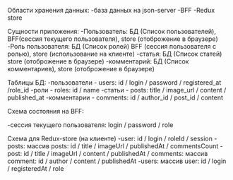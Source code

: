 Области хранения данных:
-база данных на json-server
-BFF
-Redux store

Сущности приложения:
-Пользователь: БД (Список пользователей), BFF(сессия текущего пользователя), store (отоброжение в браузере)
-Роль пользователя: БД (Список ролей) BFF (сессия пользователя с ролью), store (использование на клиенте)
-статья: БД (Список статей) store (отоброжение в браузере)
-комментарий: БД (Список комментариев), store (отоброжение в браузере)

Таблицы БД:
-пользователи - users: id / login / password / registered_at /role_id
-роли - roles: id / name
-статьи - posts: title / image_url / content / published_at
-комментарии - comments: id / author_id / post_id / content

Схема состояния на BFF:

-сессия текущего пользователя: login / password / role

Схема для Redux-store (на клиенте)
-user: id / login / roleId / session
-posts: массив posts: id / title / imageUrl / publishedAt / commentsCount
-post: id / title / imageUrl / content / publishedAt / comments: массив comment: id / author / content / publishedAt
-users: массив user: id / login / registeredAt / role